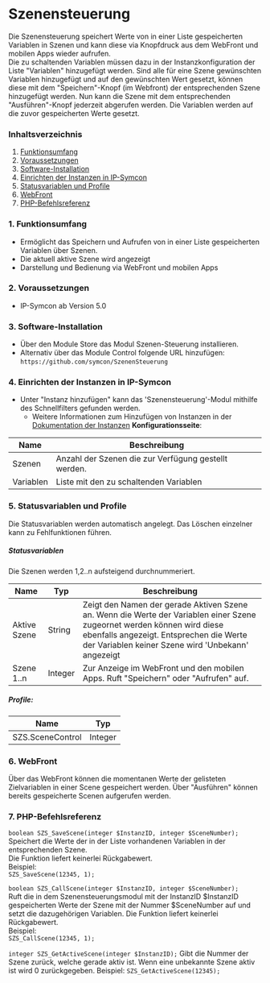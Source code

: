 # Szenensteuerung
Die Szenensteuerung speichert Werte von in einer Liste gespeicherten Variablen in Szenen und kann diese via Knopfdruck aus dem WebFront und mobilen Apps wieder aufrufen.  
Die zu schaltenden Variablen müssen dazu in der Instanzkonfiguration der Liste "Variablen" hinzugefügt werden.
Sind alle für eine Szene gewünschten Variablen hinzugefügt und auf den gewünschten Wert gesetzt, können diese mit dem "Speichern"-Knopf (im Webfront) der entsprechenden Szene hinzugefügt werden.
Nun kann die Szene mit dem entsprechenden "Ausführen"-Knopf jederzeit abgerufen werden. Die Variablen werden auf die zuvor gespeicherten Werte gesetzt.

### Inhaltsverzeichnis

1. [Funktionsumfang](#1-funktionsumfang)
2. [Voraussetzungen](#2-voraussetzungen)
3. [Software-Installation](#3-software-installation)
4. [Einrichten der Instanzen in IP-Symcon](#4-einrichten-der-instanzen-in-ip-symcon)
5. [Statusvariablen und Profile](#5-statusvariablen-und-profile)
6. [WebFront](#6-webfront)
7. [PHP-Befehlsreferenz](#7-php-befehlsreferenz)

### 1. Funktionsumfang

* Ermöglicht das Speichern und Aufrufen von in einer Liste gespeicherten Variablen über Szenen.
* Die aktuell aktive Szene wird angezeigt
* Darstellung und Bedienung via WebFront und mobilen Apps

### 2. Voraussetzungen

- IP-Symcon ab Version 5.0

### 3. Software-Installation

* Über den Module Store das Modul Szenen-Steuerung installieren.
* Alternativ über das Module Control folgende URL hinzufügen:
`https://github.com/symcon/SzenenSteuerung`

### 4. Einrichten der Instanzen in IP-Symcon

- Unter "Instanz hinzufügen" kann das 'Szenensteuerung'-Modul mithilfe des Schnellfilters gefunden werden.
    - Weitere Informationen zum Hinzufügen von Instanzen in der [Dokumentation der Instanzen](https://www.symcon.de/service/dokumentation/konzepte/instanzen/#Instanz_hinzufügen)
__Konfigurationsseite__:

Name                  | Beschreibung
--------------------- | ---------------------------------
Szenen                | Anzahl der Szenen die zur Verfügung gestellt werden.
Variablen             | Liste mit den zu schaltenden Variablen

### 5. Statusvariablen und Profile

Die Statusvariablen werden automatisch angelegt. Das Löschen einzelner kann zu Fehlfunktionen führen.

##### Statusvariablen
Die Szenen werden 1,2..n aufsteigend durchnummeriert.

Name         | Typ       | Beschreibung
------------ | --------- | ----------------
Aktive Szene | String    | Zeigt den Namen der gerade Aktiven Szene an. Wenn die Werte der Variablen einer Szene zugeornet werden können wird diese ebenfalls angezeigt. Entsprechen die Werte der Variablen keiner Szene wird 'Unbekann' angezeigt
Szene 1..n   | Integer   | Zur Anzeige im WebFront und den mobilen Apps. Ruft "Speichern" oder "Aufrufen" auf.


##### Profile:

Name             | Typ
---------------- | ------- 
SZS.SceneControl | Integer


### 6. WebFront

Über das WebFront können die momentanen Werte der gelisteten Zielvariablen in einer Scene gespeichert werden.
Über "Ausführen" können bereits gespeicherte Scenen aufgerufen werden.

### 7. PHP-Befehlsreferenz

`boolean SZS_SaveScene(integer $InstanzID, integer $SceneNumber);`  
Speichert die Werte der in der Liste vorhandenen Variablen in der entsprechenden Szene.  
Die Funktion liefert keinerlei Rückgabewert.  
Beispiel:  
`SZS_SaveScene(12345, 1);`

`boolean SZS_CallScene(integer $InstanzID, integer $SceneNumber);`  
Ruft die in dem Szenensteuerungsmodul mit der InstanzID $InstanzID gespeicherten Werte der Szene mit der Nummer $SceneNumber auf und setzt die dazugehörigen Variablen.
Die Funktion liefert keinerlei Rückgabewert.  
Beispiel:  
`SZS_CallScene(12345, 1);`

`integer SZS_GetActiveScene(integer $InstanzID);`
Gibt die Nummer der Szene zurück, welche gerade aktiv ist. Wenn eine unbekannte Szene aktiv ist wird 0 zurückgegeben.
Beispiel:
`SZS_GetActiveScene(12345);`



